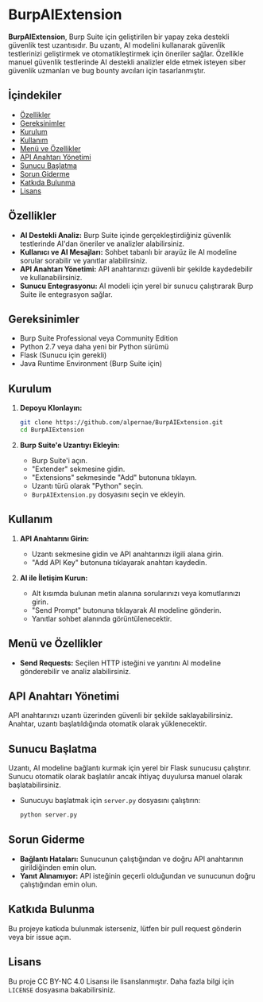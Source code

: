 # BurpAIExtension

**BurpAIExtension**, Burp Suite için geliştirilen bir yapay zeka destekli güvenlik test uzantısıdır. Bu uzantı, AI modelini kullanarak güvenlik testlerinizi geliştirmek ve otomatikleştirmek için öneriler sağlar. Özellikle manuel güvenlik testlerinde AI destekli analizler elde etmek isteyen siber güvenlik uzmanları ve bug bounty avcıları için tasarlanmıştır.

## İçindekiler

- [Özellikler](#özellikler)
- [Gereksinimler](#gereksinimler)
- [Kurulum](#kurulum)
- [Kullanım](#kullanım)
- [Menü ve Özellikler](#menü-ve-özellikler)
- [API Anahtarı Yönetimi](#api-anahtarı-yönetimi)
- [Sunucu Başlatma](#sunucu-başlatma)
- [Sorun Giderme](#sorun-giderme)
- [Katkıda Bulunma](#katkıda-bulunma)
- [Lisans](#lisans)

## Özellikler

- **AI Destekli Analiz:** Burp Suite içinde gerçekleştirdiğiniz güvenlik testlerinde AI'dan öneriler ve analizler alabilirsiniz.
- **Kullanıcı ve AI Mesajları:** Sohbet tabanlı bir arayüz ile AI modeline sorular sorabilir ve yanıtlar alabilirsiniz.
- **API Anahtarı Yönetimi:** API anahtarınızı güvenli bir şekilde kaydedebilir ve kullanabilirsiniz.
- **Sunucu Entegrasyonu:** AI modeli için yerel bir sunucu çalıştırarak Burp Suite ile entegrasyon sağlar.

## Gereksinimler

- Burp Suite Professional veya Community Edition
- Python 2.7 veya daha yeni bir Python sürümü
- Flask (Sunucu için gerekli)
- Java Runtime Environment (Burp Suite için)

## Kurulum

1. **Depoyu Klonlayın:**
   ```bash
   git clone https://github.com/alpernae/BurpAIExtension.git
   cd BurpAIExtension
   ```
   
2. **Burp Suite'e Uzantıyı Ekleyin:**
   - Burp Suite'i açın.
   - "Extender" sekmesine gidin.
   - "Extensions" sekmesinde "Add" butonuna tıklayın.
   - Uzantı türü olarak "Python" seçin.
   - `BurpAIExtension.py` dosyasını seçin ve ekleyin.

## Kullanım

1. **API Anahtarını Girin:**
   - Uzantı sekmesine gidin ve API anahtarınızı ilgili alana girin.
   - "Add API Key" butonuna tıklayarak anahtarı kaydedin.

2. **AI ile İletişim Kurun:**
   - Alt kısımda bulunan metin alanına sorularınızı veya komutlarınızı girin.
   - "Send Prompt" butonuna tıklayarak AI modeline gönderin.
   - Yanıtlar sohbet alanında görüntülenecektir.

## Menü ve Özellikler

- **Send Requests:** Seçilen HTTP isteğini ve yanıtını AI modeline gönderebilir ve analiz alabilirsiniz.

## API Anahtarı Yönetimi

API anahtarınızı uzantı üzerinden güvenli bir şekilde saklayabilirsiniz. Anahtar, uzantı başlatıldığında otomatik olarak yüklenecektir.

## Sunucu Başlatma

Uzantı, AI modeline bağlantı kurmak için yerel bir Flask sunucusu çalıştırır. Sunucu otomatik olarak başlatılır ancak ihtiyaç duyulursa manuel olarak başlatabilirsiniz.

- Sunucuyu başlatmak için `server.py` dosyasını çalıştırın:
   ```bash
   python server.py
   ```

## Sorun Giderme

- **Bağlantı Hataları:** Sunucunun çalıştığından ve doğru API anahtarının girildiğinden emin olun.
- **Yanıt Alınamıyor:** API isteğinin geçerli olduğundan ve sunucunun doğru çalıştığından emin olun.

## Katkıda Bulunma

Bu projeye katkıda bulunmak isterseniz, lütfen bir pull request gönderin veya bir issue açın.

## Lisans

Bu proje CC BY-NC 4.0 Lisansı ile lisanslanmıştır. Daha fazla bilgi için `LICENSE` dosyasına bakabilirsiniz.
